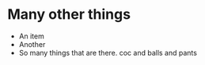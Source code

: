 # Many other things

 - An item
 - Another
 - So many things that are there.
 coc and balls
and pants
